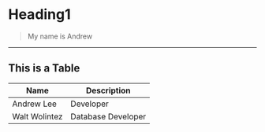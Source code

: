 # Heading1

> My name is Andrew

---

## This is a Table

| Name | Description |
| --- | --- |
| Andrew Lee | Developer |
| Walt Wolintez | Database Developer |
